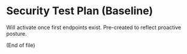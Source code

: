 # Security Test Plan (Baseline)

Will activate once first endpoints exist. Pre-created to reflect proactive posture.

(End of file)